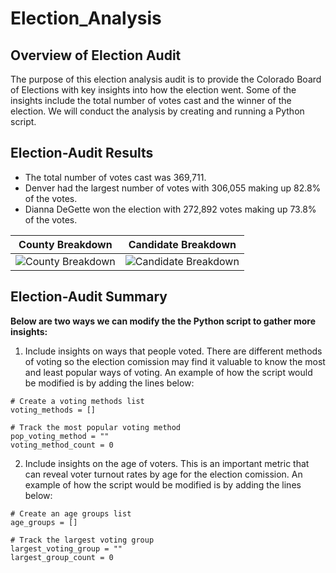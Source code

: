 # Election_Analysis
## Overview of Election Audit
The purpose of this election analysis audit is to provide the Colorado Board of Elections with key insights into how the election went. Some of the insights include the total number of votes cast and the winner of the election. We will conduct the analysis by creating and running a Python script.

## Election-Audit Results

- The total number of votes cast was 369,711.
- Denver had the largest number of votes with 306,055 making up 82.8% of the votes.
- Dianna DeGette won the election with 272,892 votes making up 73.8% of the votes. 

| County Breakdown  | Candidate Breakdown |
| ------------- | ------------- |
| ![County Breakdown](https://user-images.githubusercontent.com/111667387/190880631-22d271fb-0265-4cbb-99d1-00ea83ff4f12.png) | ![Candidate Breakdown](https://user-images.githubusercontent.com/111667387/190880632-94a17951-c310-4155-8d0a-9398ebd9f572.png) |

## Election-Audit Summary
**Below are two ways we can modify the the Python script to gather more insights:**

1. Include insights on ways that people voted. There are different methods of voting so the election comission may find it valuable to know the most and least popular ways of voting. An example of how the script would be modified is by adding the lines below: 
```
# Create a voting methods list
voting_methods = []

# Track the most popular voting method
pop_voting_method = ""
voting_method_count = 0
```
2. Include insights on the age of voters. This is an important metric that can reveal voter turnout rates by age for the election comission. An example of how the script would be modified is by adding the lines below: 
```
# Create an age groups list
age_groups = []

# Track the largest voting group
largest_voting_group = ""
largest_group_count = 0 
```
